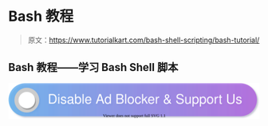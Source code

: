 # Bash 教程

> 原文：<https://www.tutorialkart.com/bash-shell-scripting/bash-tutorial/>

## Bash 教程——学习 Bash Shell 脚本

[![](img/925da31b32d6bc3827932f6c8afb11bb.png)](https://www.tutorialkart.com/)